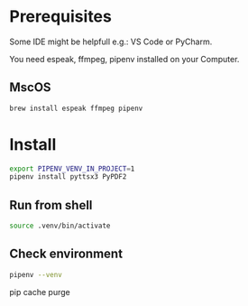 # Prerequisites

Some IDE might be helpfull e.g.: VS Code or PyCharm.

You need espeak, ffmpeg, pipenv installed on your Computer.

## MscOS

```bash
brew install espeak ffmpeg pipenv
```

# Install

```bash
export PIPENV_VENV_IN_PROJECT=1
pipenv install pyttsx3 PyPDF2
```

## Run from shell

```bash
source .venv/bin/activate
```

## Check environment

```bash
pipenv --venv
```

pip cache purge
